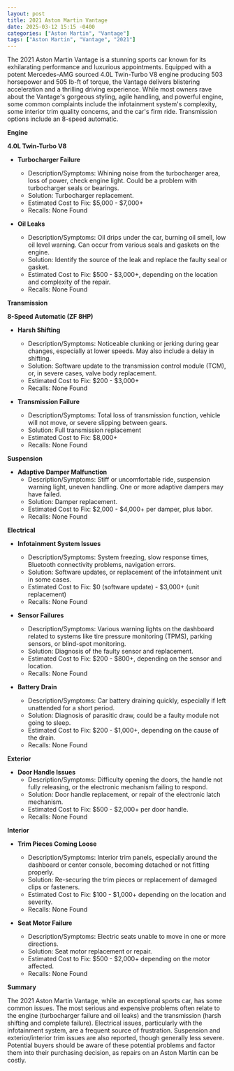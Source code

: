```yaml
---
layout: post
title: 2021 Aston Martin Vantage
date: 2025-03-12 15:15 -0400
categories: ["Aston Martin", "Vantage"]
tags: ["Aston Martin", "Vantage", "2021"]
---
```

The 2021 Aston Martin Vantage is a stunning sports car known for its exhilarating performance and luxurious appointments. Equipped with a potent Mercedes-AMG sourced 4.0L Twin-Turbo V8 engine producing 503 horsepower and 505 lb-ft of torque, the Vantage delivers blistering acceleration and a thrilling driving experience. While most owners rave about the Vantage's gorgeous styling, agile handling, and powerful engine, some common complaints include the infotainment system's complexity, some interior trim quality concerns, and the car's firm ride. Transmission options include an 8-speed automatic.

**Engine**

**4.0L Twin-Turbo V8**

*   **Turbocharger Failure**
    *   Description/Symptoms: Whining noise from the turbocharger area, loss of power, check engine light. Could be a problem with turbocharger seals or bearings.
    *   Solution: Turbocharger replacement.
    *   Estimated Cost to Fix: $5,000 - $7,000+
    * Recalls: None Found

*   **Oil Leaks**
    *   Description/Symptoms: Oil drips under the car, burning oil smell, low oil level warning. Can occur from various seals and gaskets on the engine.
    *   Solution: Identify the source of the leak and replace the faulty seal or gasket.
    *   Estimated Cost to Fix: $500 - $3,000+, depending on the location and complexity of the repair.
    * Recalls: None Found

**Transmission**

**8-Speed Automatic (ZF 8HP)**

*   **Harsh Shifting**
    *   Description/Symptoms: Noticeable clunking or jerking during gear changes, especially at lower speeds. May also include a delay in shifting.
    *   Solution: Software update to the transmission control module (TCM), or, in severe cases, valve body replacement.
    *   Estimated Cost to Fix: $200 - $3,000+
    * Recalls: None Found

*   **Transmission Failure**
    *   Description/Symptoms: Total loss of transmission function, vehicle will not move, or severe slipping between gears.
    *   Solution: Full transmission replacement
    *   Estimated Cost to Fix: $8,000+
    * Recalls: None Found

**Suspension**

*   **Adaptive Damper Malfunction**
    *   Description/Symptoms: Stiff or uncomfortable ride, suspension warning light, uneven handling. One or more adaptive dampers may have failed.
    *   Solution: Damper replacement.
    *   Estimated Cost to Fix: $2,000 - $4,000+ per damper, plus labor.
    * Recalls: None Found

**Electrical**

*   **Infotainment System Issues**
    *   Description/Symptoms: System freezing, slow response times, Bluetooth connectivity problems, navigation errors.
    *   Solution: Software updates, or replacement of the infotainment unit in some cases.
    *   Estimated Cost to Fix: $0 (software update) - $3,000+ (unit replacement)
    * Recalls: None Found

*   **Sensor Failures**
    *   Description/Symptoms: Various warning lights on the dashboard related to systems like tire pressure monitoring (TPMS), parking sensors, or blind-spot monitoring.
    *   Solution: Diagnosis of the faulty sensor and replacement.
    *   Estimated Cost to Fix: $200 - $800+, depending on the sensor and location.
    * Recalls: None Found

*   **Battery Drain**
    *   Description/Symptoms: Car battery draining quickly, especially if left unattended for a short period.
    *   Solution: Diagnosis of parasitic draw, could be a faulty module not going to sleep.
    *   Estimated Cost to Fix: $200 - $1,000+, depending on the cause of the drain.
    * Recalls: None Found

**Exterior**

*   **Door Handle Issues**
    *   Description/Symptoms: Difficulty opening the doors, the handle not fully releasing, or the electronic mechanism failing to respond.
    *   Solution: Door handle replacement, or repair of the electronic latch mechanism.
    *   Estimated Cost to Fix: $500 - $2,000+ per door handle.
    * Recalls: None Found

**Interior**

*   **Trim Pieces Coming Loose**
    *   Description/Symptoms: Interior trim panels, especially around the dashboard or center console, becoming detached or not fitting properly.
    *   Solution: Re-securing the trim pieces or replacement of damaged clips or fasteners.
    *   Estimated Cost to Fix: $100 - $1,000+ depending on the location and severity.
    * Recalls: None Found

*   **Seat Motor Failure**
    *   Description/Symptoms: Electric seats unable to move in one or more directions.
    *   Solution: Seat motor replacement or repair.
    *   Estimated Cost to Fix: $500 - $2,000+ depending on the motor affected.
    * Recalls: None Found

**Summary**

The 2021 Aston Martin Vantage, while an exceptional sports car, has some common issues. The most serious and expensive problems often relate to the engine (turbocharger failure and oil leaks) and the transmission (harsh shifting and complete failure). Electrical issues, particularly with the infotainment system, are a frequent source of frustration. Suspension and exterior/interior trim issues are also reported, though generally less severe. Potential buyers should be aware of these potential problems and factor them into their purchasing decision, as repairs on an Aston Martin can be costly.

